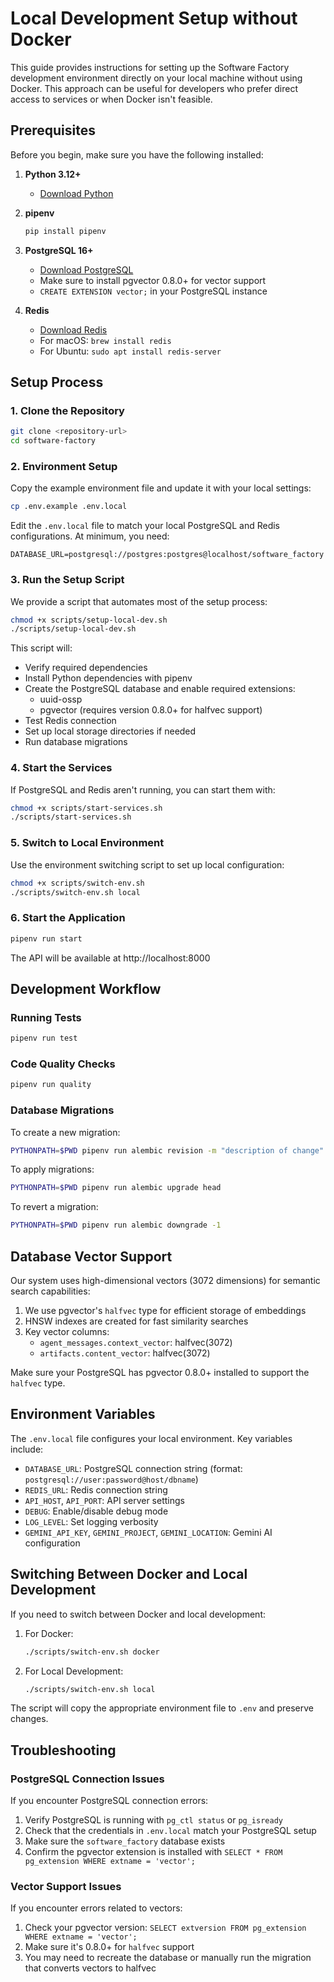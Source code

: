 # Local Development Setup without Docker

This guide provides instructions for setting up the Software Factory development environment directly on your local machine without using Docker. This approach can be useful for developers who prefer direct access to services or when Docker isn't feasible.

## Prerequisites

Before you begin, make sure you have the following installed:

1. **Python 3.12+**

   - [Download Python](https://www.python.org/downloads/)

2. **pipenv**

   ```bash
   pip install pipenv
   ```

3. **PostgreSQL 16+**

   - [Download PostgreSQL](https://www.postgresql.org/download/)
   - Make sure to install pgvector 0.8.0+ for vector support
   - `CREATE EXTENSION vector;` in your PostgreSQL instance

4. **Redis**
   - [Download Redis](https://redis.io/download)
   - For macOS: `brew install redis`
   - For Ubuntu: `sudo apt install redis-server`

## Setup Process

### 1. Clone the Repository

```bash
git clone <repository-url>
cd software-factory
```

### 2. Environment Setup

Copy the example environment file and update it with your local settings:

```bash
cp .env.example .env.local
```

Edit the `.env.local` file to match your local PostgreSQL and Redis configurations. At minimum, you need:

```
DATABASE_URL=postgresql://postgres:postgres@localhost/software_factory
```

### 3. Run the Setup Script

We provide a script that automates most of the setup process:

```bash
chmod +x scripts/setup-local-dev.sh
./scripts/setup-local-dev.sh
```

This script will:

- Verify required dependencies
- Install Python dependencies with pipenv
- Create the PostgreSQL database and enable required extensions:
  - uuid-ossp
  - pgvector (requires version 0.8.0+ for halfvec support)
- Test Redis connection
- Set up local storage directories if needed
- Run database migrations

### 4. Start the Services

If PostgreSQL and Redis aren't running, you can start them with:

```bash
chmod +x scripts/start-services.sh
./scripts/start-services.sh
```

### 5. Switch to Local Environment

Use the environment switching script to set up local configuration:

```bash
chmod +x scripts/switch-env.sh
./scripts/switch-env.sh local
```

### 6. Start the Application

```bash
pipenv run start
```

The API will be available at http://localhost:8000

## Development Workflow

### Running Tests

```bash
pipenv run test
```

### Code Quality Checks

```bash
pipenv run quality
```

### Database Migrations

To create a new migration:

```bash
PYTHONPATH=$PWD pipenv run alembic revision -m "description of change"
```

To apply migrations:

```bash
PYTHONPATH=$PWD pipenv run alembic upgrade head
```

To revert a migration:

```bash
PYTHONPATH=$PWD pipenv run alembic downgrade -1
```

## Database Vector Support

Our system uses high-dimensional vectors (3072 dimensions) for semantic search capabilities:

1. We use pgvector's `halfvec` type for efficient storage of embeddings
2. HNSW indexes are created for fast similarity searches
3. Key vector columns:
   - `agent_messages.context_vector`: halfvec(3072)
   - `artifacts.content_vector`: halfvec(3072)

Make sure your PostgreSQL has pgvector 0.8.0+ installed to support the `halfvec` type.

## Environment Variables

The `.env.local` file configures your local environment. Key variables include:

- `DATABASE_URL`: PostgreSQL connection string (format: `postgresql://user:password@host/dbname`)
- `REDIS_URL`: Redis connection string
- `API_HOST`, `API_PORT`: API server settings
- `DEBUG`: Enable/disable debug mode
- `LOG_LEVEL`: Set logging verbosity
- `GEMINI_API_KEY`, `GEMINI_PROJECT`, `GEMINI_LOCATION`: Gemini AI configuration

## Switching Between Docker and Local Development

If you need to switch between Docker and local development:

1. For Docker:

   ```bash
   ./scripts/switch-env.sh docker
   ```

2. For Local Development:
   ```bash
   ./scripts/switch-env.sh local
   ```

The script will copy the appropriate environment file to `.env` and preserve changes.

## Troubleshooting

### PostgreSQL Connection Issues

If you encounter PostgreSQL connection errors:

1. Verify PostgreSQL is running with `pg_ctl status` or `pg_isready`
2. Check that the credentials in `.env.local` match your PostgreSQL setup
3. Make sure the `software_factory` database exists
4. Confirm the pgvector extension is installed with `SELECT * FROM pg_extension WHERE extname = 'vector';`

### Vector Support Issues

If you encounter errors related to vectors:

1. Check your pgvector version: `SELECT extversion FROM pg_extension WHERE extname = 'vector';`
2. Make sure it's 0.8.0+ for `halfvec` support
3. You may need to recreate the database or manually run the migration that converts vectors to halfvec
